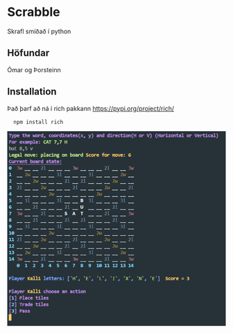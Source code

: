 
# Scrabble

Skrafl smíðað í python

## Höfundar

Ómar og Þorsteinn


## Installation

Það þarf að ná í rich pakkann https://pypi.org/project/rich/

```bash
  npm install rich

```
    
![alt text](https://github.com/omarpall/scrabble/blob/main/scrabble.png?raw=true)

